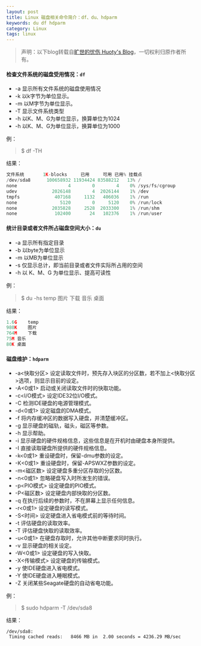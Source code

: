 ```yaml
---
layout: post
title: Linux 磁盘相关命令简介：df、du、hdparm
keywords: du df hdparm
category: Linux
tags: linux
---
```


> 声明：以下blog转载自[旷世的忧伤 Huoty's Blog](http://kuanghy.github.io/)，一切权利归原作者所有。

#### 检查文件系统的磁盘受用情况：`df`

* -a 显示所有文件系统的磁盘使用情况
* -k 以k字节为单位显示。
* -m 以M字节为单位显示。
* -T 显示文件系统类型
* -h 以K、M、G为单位显示，换算单位为1024
* -h 以K、M、G为单位显示，换算单位为1000

例：
> $ df -TH

结果：

```python
文件系统       1K-blocks     已用     可用 已用% 挂载点
/dev/sda8      100658932 11934424 83588212   13% /
none                   4        0        4    0% /sys/fs/cgroup
udev             2026148        4  2026144    1% /dev
tmpfs             407168     1132   406036    1% /run
none                5120        0     5120    0% /run/lock
none             2035828     2528  2033300    1% /run/shm
none              102400       24   102376    1% /run/user
```

#### 统计目录或者文件所占磁盘空间大小：`du`

* -a 显示所有指定目录
* -b 以byte为单位显示
* -m 以MB为单位显示
* -s 仅显示总计，即当前目录或者文件实际所占用的空间
* -h 以 K、M、G 为单位显示、提高可读性

例：
> $ du -hs temp 图片 下载 音乐 桌面

结果：

```python
1.6G	temp
980K	图片
764M	下载
75M	音乐
80K	桌面
```

#### 磁盘维护：`hdparm`

* -a<快取分区>   设定读取文件时，预先存入块区的分区数，若不加上<快取分区>选项，则显示目前的设定。
* -A<0或1>   启动或关闭读取文件时的快取功能。
* -c<I/O模式>   设定IDE32位I/O模式。
* -C   检测IDE硬盘的电源管理模式。
* -d<0或1>   设定磁盘的DMA模式。
* -f   将内存缓冲区的数据写入硬盘，并清楚缓冲区。
* -g   显示硬盘的磁轨，磁头，磁区等参数。
* -h   显示帮助。
* -i   显示硬盘的硬件规格信息，这些信息是在开机时由硬盘本身所提供。
* -I   直接读取硬盘所提供的硬件规格信息。
* -k<0或1>   重设硬盘时，保留-dmu参数的设定。
* -K<0或1>   重设硬盘时，保留-APSWXZ参数的设定。
* -m<磁区数>   设定硬盘多重分区存取的分区数。
* -n<0或1>   忽略硬盘写入时所发生的错误。
* -p<PIO模式>   设定硬盘的PIO模式。
* -P<磁区数>   设定硬盘内部快取的分区数。
* -q   在执行后续的参数时，不在屏幕上显示任何信息。
* -r<0或1>   设定硬盘的读写模式。
* -S<时间>   设定硬盘进入省电模式前的等待时间。
* -t   评估硬盘的读取效率。
* -T   评估硬盘快取的读取效率。
* -u<0或1>   在硬盘存取时，允许其他中断要求同时执行。
* -v   显示硬盘的相关设定。
* -W<0或1>   设定硬盘的写入快取。
* -X<传输模式>   设定硬盘的传输模式。
* -y   使IDE硬盘进入省电模式。
* -Y   使IDE硬盘进入睡眠模式。
* -Z   关闭某些Seagate硬盘的自动省电功能。

例：
> $ sudo hdparm -T /dev/sda8

结果：

```
/dev/sda8:
 Timing cached reads:   8466 MB in  2.00 seconds = 4236.29 MB/sec
```
